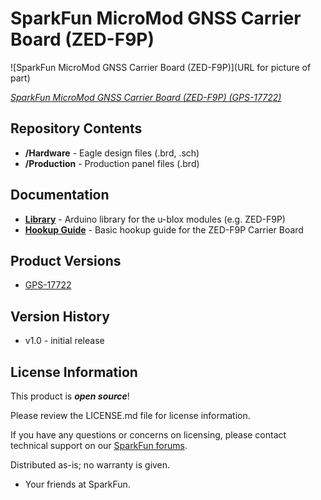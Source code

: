 SparkFun MicroMod GNSS Carrier Board (ZED-F9P)
========================================

![SparkFun MicroMod GNSS Carrier Board (ZED-F9P)](URL for picture of part)

[*SparkFun MicroMod GNSS Carrier Board (ZED-F9P) (GPS-17722)*](https://www.sparkfun.com/products/17722)

<Basic description of the part.>

Repository Contents
-------------------

* **/Hardware** - Eagle design files (.brd, .sch)
* **/Production** - Production panel files (.brd)

Documentation
--------------
* **[Library](https://github.com/sparkfun/SparkFun_u-blox_GNSS_Arduino_Library)** - Arduino library for the u-blox modules (e.g. ZED-F9P)
* **[Hookup Guide](https://learn.sparkfun.com/tutorials/gps-rtk2-hookup-guide)** - Basic hookup guide for the ZED-F9P Carrier Board

Product Versions
----------------
* [GPS-17722](https://www.sparkfun.com/products/17722) 

Version History
---------------
* v1.0 - initial release


License Information
-------------------

This product is _**open source**_! 

Please review the LICENSE.md file for license information. 

If you have any questions or concerns on licensing, please contact technical support on our [SparkFun forums](https://forum.sparkfun.com/viewforum.php?f=152).

Distributed as-is; no warranty is given.

- Your friends at SparkFun.

_<COLLABORATION CREDIT>_
